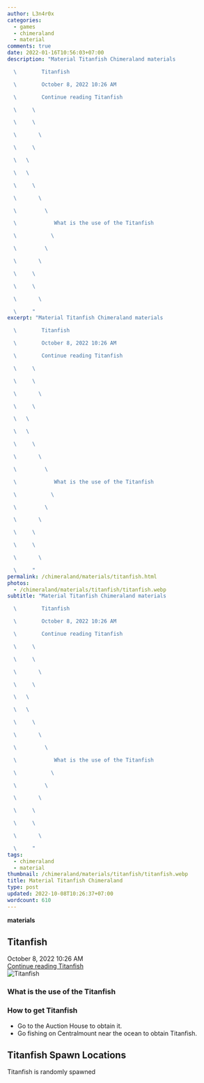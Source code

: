 ```yaml
---
author: L3n4r0x
categories:
  - games
  - chimeraland
  - material
comments: true
date: 2022-01-16T10:56:03+07:00
description: "Material Titanfish Chimeraland materials

  \        Titanfish

  \        October 8, 2022 10:26 AM

  \        Continue reading Titanfish

  \     \ 

  \     \ 

  \       \ 

  \     \ 

  \   \ 

  \   \ 

  \     \ 

  \       \ 

  \         \ 

  \            What is the use of the Titanfish

  \           \ 

  \         \ 

  \       \ 

  \     \ 

  \     \ 

  \       \ 

  \     "
excerpt: "Material Titanfish Chimeraland materials

  \        Titanfish

  \        October 8, 2022 10:26 AM

  \        Continue reading Titanfish

  \     \ 

  \     \ 

  \       \ 

  \     \ 

  \   \ 

  \   \ 

  \     \ 

  \       \ 

  \         \ 

  \            What is the use of the Titanfish

  \           \ 

  \         \ 

  \       \ 

  \     \ 

  \     \ 

  \       \ 

  \     "
permalink: /chimeraland/materials/titanfish.html
photos:
  - /chimeraland/materials/titanfish/titanfish.webp
subtitle: "Material Titanfish Chimeraland materials

  \        Titanfish

  \        October 8, 2022 10:26 AM

  \        Continue reading Titanfish

  \     \ 

  \     \ 

  \       \ 

  \     \ 

  \   \ 

  \   \ 

  \     \ 

  \       \ 

  \         \ 

  \            What is the use of the Titanfish

  \           \ 

  \         \ 

  \       \ 

  \     \ 

  \     \ 

  \       \ 

  \     "
tags:
  - chimeraland
  - material
thumbnail: /chimeraland/materials/titanfish/titanfish.webp
title: Material Titanfish Chimeraland
type: post
updated: 2022-10-08T10:26:37+07:00
wordcount: 610
---
```


<link
  rel="stylesheet"
  href="https://rawcdn.githack.com/dimaslanjaka/Web-Manajemen/870a349/css/bootstrap-5-3-0-alpha3-wrapper.css"
/>
<section id="bootstrap-wrapper">
  <div data-bs-theme="dark">
    <div
      class="row g-0 border rounded overflow-hidden flex-md-row mb-4 shadow-sm position-relative bg-dark text-light"
    >
      <div class="col p-4 d-flex flex-column position-static">
        <strong class="d-inline-block mb-2 text-success">materials</strong>
        <h2 class="mb-0">Titanfish</h2>
        <div class="mb-1 text-muted">October 8, 2022 10:26 AM</div>
        <a
          href="/chimeraland/materials/titanfish.html"
          class="stretched-link d-none text-primary"
          >Continue reading Titanfish</a
        >
      </div>
      <div class="col-auto d-none d-md-block d-lg-block">
        <img
          src="https://www.webmanajemen.com/chimeraland/materials/titanfish/titanfish.webp"
          alt="Titanfish"
        />
      </div>
    </div>
    <div class="row">
      <div class="col-lg-6 col-12 mb-2">
        <div class="card">
          <div class="card-body">
            <h3 class="card-title">What is the use of the Titanfish</h3>
            <div class="card-text"><ul></ul></div>
          </div>
        </div>
      </div>
      <div class="col-lg-6 col-12 mb-2">
        <div class="card">
          <div class="card-body">
            <h3 class="card-title">How to get Titanfish</h3>
            <div class="card-text">
              <ul>
                <li>Go to the Auction House to obtain it.</li>
                <li>
                  Go fishing on Centralmount near the ocean to obtain Titanfish.
                </li>
              </ul>
            </div>
          </div>
        </div>
      </div>
      <div class="col-12 mb-2">
        <h2>Titanfish Spawn Locations</h2>
        <p>Titanfish is randomly spawned</p>
      </div>
    </div>
  </div>
</section>